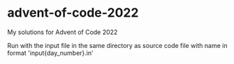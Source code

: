 # advent-of-code-2022
My solutions for Advent of Code 2022

Run with the input file in the same directory as source code file with name in format 'input{day_number}.in'
